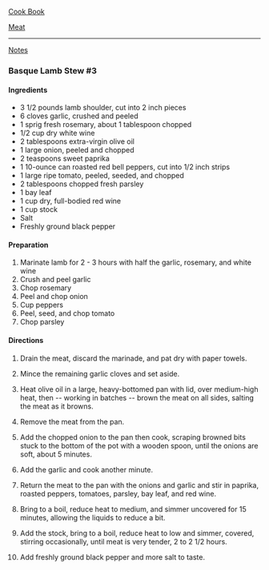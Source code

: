 [Cook Book](https://github.com/vmsmith/CookBook/blob/master/README.md)  

[Meat](https://github.com/vmsmith/CookBook/blob/master/meat.md)  

-----  

[Notes](https://github.com/vmsmith/CookBook/blob/master/notes.md)  

### Basque Lamb Stew #3  

#### Ingredients  

* 3 1/2 pounds lamb shoulder, cut into 2 inch pieces
* 6 cloves garlic, crushed and peeled
* 1 sprig fresh rosemary, about 1 tablespoon chopped
* 1/2 cup dry white wine
* 2 tablespoons extra-virgin olive oil
* 1 large onion, peeled and chopped
* 2 teaspoons sweet paprika
* 1 10-ounce can roasted red bell peppers, cut into 1/2 inch strips
* 1 large ripe tomato, peeled, seeded, and chopped
* 2 tablespoons chopped fresh parsley
* 1 bay leaf
* 1 cup dry, full-bodied red wine
* 1 cup stock
* Salt  
* Freshly ground black pepper  

#### Preparation  

1. Marinate lamb for 2 - 3 hours with half the garlic, rosemary, and white wine
2. Crush and peel garlic  
3. Chop rosemary  
4. Peel and chop onion  
5. Cup peppers  
6. Peel, seed, and chop tomato  
7. Chop parsley  

#### Directions  

1. Drain the meat, discard the marinade, and pat dry with paper towels. 

2. Mince the remaining garlic cloves and set aside.

3. Heat olive oil in a large, heavy-bottomed pan with lid, over medium-high heat, then -- working in batches -- brown the meat on all sides, salting the meat as it browns.

4. Remove the meat from the pan.

5. Add the chopped onion to the pan then cook, scraping browned bits stuck to the bottom of the pot with a wooden spoon, until the onions are soft, about 5 minutes. 

6. Add the garlic and cook another minute.

7. Return the meat to the pan with the onions and garlic and stir in paprika, roasted peppers, tomatoes, parsley, bay leaf, and red wine. 

8. Bring to a boil, reduce heat to medium, and simmer uncovered for 15 minutes, allowing the liquids to reduce a bit.

9. Add the stock, bring to a boil, reduce heat to low and simmer, covered, stirring occasionally, until meat is very tender, 2 to 2 1/2 hours. 

10. Add freshly ground black pepper and more salt to taste.
